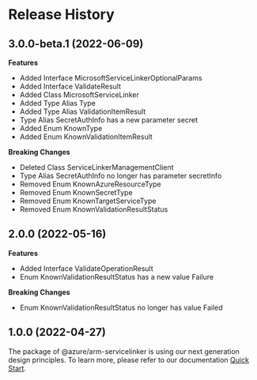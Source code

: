 # Release History
    
## 3.0.0-beta.1 (2022-06-09)
    
**Features**

  - Added Interface MicrosoftServiceLinkerOptionalParams
  - Added Interface ValidateResult
  - Added Class MicrosoftServiceLinker
  - Added Type Alias Type
  - Added Type Alias ValidationItemResult
  - Type Alias SecretAuthInfo has a new parameter secret
  - Added Enum KnownType
  - Added Enum KnownValidationItemResult

**Breaking Changes**

  - Deleted Class ServiceLinkerManagementClient
  - Type Alias SecretAuthInfo no longer has parameter secretInfo
  - Removed Enum KnownAzureResourceType
  - Removed Enum KnownSecretType
  - Removed Enum KnownTargetServiceType
  - Removed Enum KnownValidationResultStatus
    
    
## 2.0.0 (2022-05-16)
    
**Features**

  - Added Interface ValidateOperationResult
  - Enum KnownValidationResultStatus has a new value Failure

**Breaking Changes**

  - Enum KnownValidationResultStatus no longer has value Failed
    
    
## 1.0.0 (2022-04-27)

The package of @azure/arm-servicelinker is using our next generation design principles. To learn more, please refer to our documentation [Quick Start](https://aka.ms/js-track2-quickstart).
